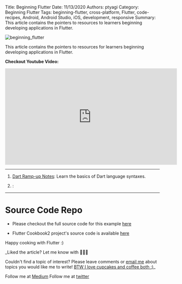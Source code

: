Title: Beginning Flutter
Date: 11/13/2020
Authors: ptyagi
Category: Beginning Flutter
Tags: beginning-flutter, cross-platform, Flutter, code-recipes, Android, Android Studio, iOS, development, responsive
Summary: This article contains the pointers to resources to learners beginning developing applications in Flutter.

![beginning_flutter]({attach}../../images/flutter/todo.jpg)


This article contains the pointers to resources for learners beginning developing applications in Flutter.

**Checkout Youtube Video:**

<iframe width="560" height="315" src="https://www.youtube.com/embed/TODO" frameborder="0" allow="accelerometer; autoplay; encrypted-media; gyroscope; picture-in-picture" allowfullscreen></iframe>

---

1. [Dart Ramp-up Notes](): Learn the basics of Dart language syntaxes.

2. []():


---

# Source Code Repo

* Please checkout the full source code for this example [here](https://github.com/ptyagicodecamp/flutter_cookbook2/blob/master/lib/beginning_flutter/)

* Flutter Cookbook2 project's source code is available [here](https://github.com/ptyagicodecamp/flutter_cookbook2)



Happy cooking with Flutter :)

_Liked the article? Let me know with 👏👏👏

Couldn't find a topic of interest? Please leave comments or [email me](mailto:ptyagicodecamp@gmail.com) about topics you would like me to write!
[BTW I love cupcakes and coffee both :)](https://www.paypal.me/pritya)_

Follow me at [Medium](https://medium.com/@ptyagicodecamp)
Follow me at [twitter](https://twitter.com/ptyagi13)
